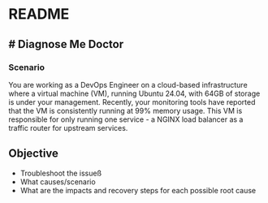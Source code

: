 # README

## # Diagnose Me Doctor

### Scenario

You are working as a DevOps Engineer on a cloud-based infrastructure where a virtual machine (VM), running Ubuntu 24.04, with 64GB of storage is under your management. Recently, your monitoring tools have reported that the VM is consistently running at 99% memory usage. This VM is responsible for only running one service - a NGINX load balancer as a traffic router for upstream services.

###

## Objective

- Troubleshoot the issueß
- What causes/scenario 
- What are the impacts and recovery steps for each possible root cause
